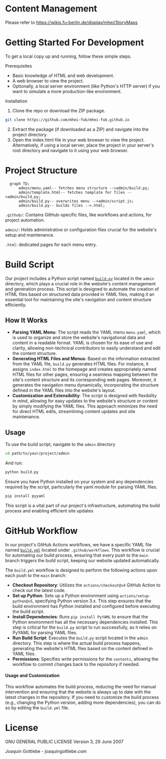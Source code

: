 # Content Management

Please refer to https://wikis.fu-berlin.de/display/mhei/StoryMaps

# Getting Started For Development

To get a local copy up and running, follow these simple steps.

Prerequisites

- Basic knowledge of HTML and web development.
- A web browser to view the project.
- Optionally, a local server environment (like Python's HTTP server) if you want to simulate a more production-like environment.

Installation

1. Clone the repo or download the ZIP package.

```sh
git clone https://github.com/mhei-fub/mhei-fub.github.io
```

2. Extract the package (if downloaded as a ZIP) and navigate into the project directory.
3. Open the index.html file in your web browser to view the project. Alternatively, if using a local server, place the project in your server's root directory and navigate to it using your web browser.

# Project Structure

```mermaid
  graph TD;
      admin/menu.yaml-- fetches menu structure -->admin/build.py;
      admin/template.html-- fetches template for files -->admin/build.py;
      admin/build.py-- overwrites menu -->admin/script.js;
      admin/build.py-- builds files -->.html;
```

`.github/`: Contains GitHub-specific files, like workflows and actions, for project automation.

`admin/`: Holds administrative or configuration files crucial for the website's setup and maintenance.

`.html`: dedicated pages for each menu entry.

# Build Script

Our project includes a Python script named [`build.py`](https://github.com/mhei-fub/mhei-fub.github.io/blob/main/admin/build.py) located in the `admin` directory, which plays a crucial role in the website's content management and generation process. This script is designed to automate the creation of HTML files based on structured data provided in YAML files, making it an essential tool for maintaining the site's navigation and content structure efficiently.

## How It Works

- **Parsing YAML Menu**: The script reads the YAML menu `menu.yaml`, which is used to organize and store the website's navigational data and content in a readable format. YAML is chosen for its ease of use and clarity, allowing non-technical contributors to easily understand and edit the content structure.
- **Generating HTML Files and Menus**: Based on the information extracted from the YAML file, `build.py` generates HTML files. For instance, it assigns `index.html` to the homepage and creates appropriately named HTML files for other pages, ensuring a seamless mapping between the site's content structure and its corresponding web pages. Moreover, it generates the navigation menu dynamically, incorporating the structure defined in the YAML files into the website's layout.
- **Customization and Extensibility**: The script is designed with flexibility in mind, allowing for easy updates to the website's structure or content by simply modifying the YAML files. This approach minimizes the need for direct HTML edits, streamlining content updates and site maintenance.

## Usage

To use the build script, navigate to the `admin` directory 

```sh
cd path/to/your/project/admin
```

And run:

```sh
python build.py
```

Ensure you have Python installed on your system and any dependencies required by the script, particularly the yaml module for parsing YAML files. 

```sh
pip install pyyaml
```

This script is a vital part of our project's infrastructure, automating the build process and enabling efficient site updates

# GitHub Workflow

In our project's GitHub Actions workflows, we have a specific YAML file named [`build.yml`](https://github.com/mhei-fub/mhei-fub.github.io/blob/main/.github/workflows/build.yml) located under `.github/workflows`. This workflow is crucial for automating our build process, ensuring that every push to the `main` branch triggers the build script, keeping our website updated automatically.

The `build.yml` workflow is designed to perform the following actions upon each push to the `main` branch:

- **Checkout Repository**: Utilizes the `actions/checkout@v4` GitHub Action to check out the latest code.
- **Set up Python**: Sets up a Python environment using `actions/setup-python@v5`, specifying Python version 3.x. This step ensures that the build environment has Python installed and configured before executing the build script.
- **Install Dependencies**: Runs `pip install PyYAML` to ensure that the Python environment has all the necessary dependencies installed. This step is critical for the `build.py` script to run successfully, as it relies on PyYAML for parsing YAML files.
- **Run Build Script**: Executes the `build.py` script located in the `admin` directory. This step is where the actual build process happens, generating the website's HTML files based on the content defined in YAML files.
- **Permissions**: Specifies write permissions for the `contents`, allowing the workflow to commit changes back to the repository if needed.

#### Usage and Customization

This workflow automates the build process, reducing the need for manual intervention and ensuring that the website is always up to date with the latest changes in the repository. If you need to customize the build process (e.g., changing the Python version, adding more dependencies), you can do so by editing the `build.yml` file.

# License

GNU GENERAL PUBLIC LICENSE Version 3, 29 June 2007

Joaquin Gottlebe - joaquingottlebe.com
